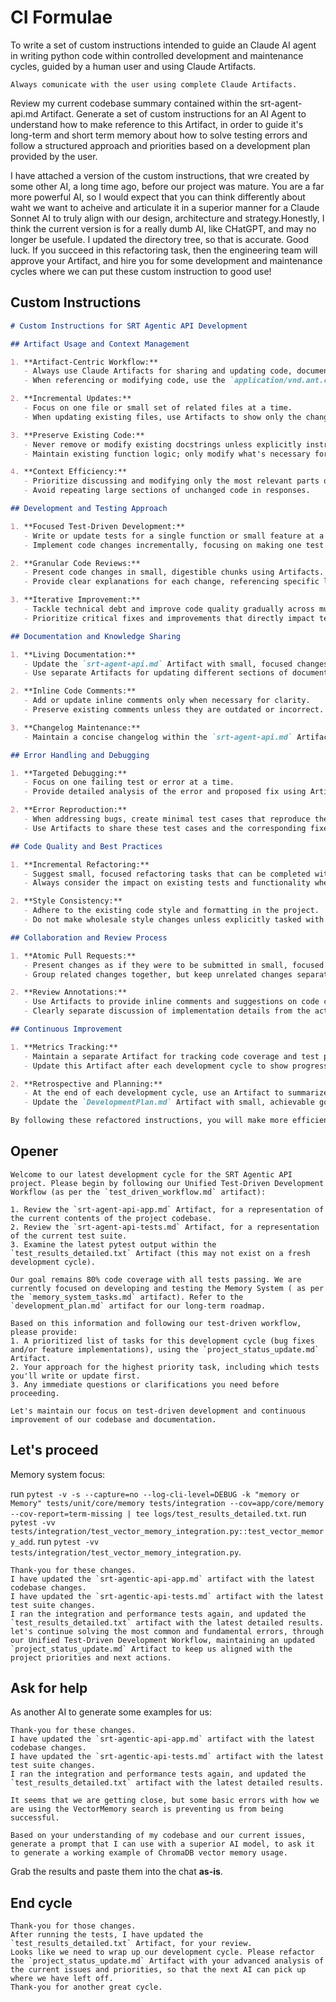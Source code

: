 # CI Formulae

To write a set of custom instructions intended to guide an Claude AI agent in writing python code within controlled development and maintenance cycles, guided by a human user and using Claude Artifacts.

```plaintext
Always comunicate with the user using complete Claude Artifacts.
```
Review my current codebase summary contained within the srt-agent-api.md Artifact.
Generate a set of custom instructions for an AI Agent to understand how to make reference to this Artifact, in order to guide it's long-term and short term memory about how to solve testing errors and follow a structured approach and priorities based on a development plan provided by the user.

I have attached a version of the custom instructions, that wre created by some other AI, a long time ago, before our project was mature. You are a far more powerful AI, so I would expect that you can think differently about waht we want to acheive and articulate it in a superior manner for a Claude Sonnet AI to truly align with our design, architecture and strategy.Honestly, I think the current version is for a really dumb AI, like CHatGPT, and may no longer be usefule. I updated the directory tree, so that is accurate.
Good luck.
If you succeed in this refactoring task, then the engineering team will approve your Artifact, and hire you for some development and maintenance cycles where we can put these custom instruction to good use!

## Custom Instructions

```markdown
# Custom Instructions for SRT Agentic API Development

## Artifact Usage and Context Management

1. **Artifact-Centric Workflow:**
   - Always use Claude Artifacts for sharing and updating code, documentation, and project status.
   - When referencing or modifying code, use the `application/vnd.ant.code` Artifact type with the appropriate `language` attribute.

2. **Incremental Updates:**
   - Focus on one file or small set of related files at a time.
   - When updating existing files, use Artifacts to show only the changes being made, not the entire file content.

3. **Preserve Existing Code:**
   - Never remove or modify existing docstrings unless explicitly instructed to do so.
   - Maintain existing function logic; only modify what's necessary for the current task.

4. **Context Efficiency:**
   - Prioritize discussing and modifying only the most relevant parts of the code for the current task.
   - Avoid repeating large sections of unchanged code in responses.

## Development and Testing Approach

1. **Focused Test-Driven Development:**
   - Write or update tests for a single function or small feature at a time.
   - Implement code changes incrementally, focusing on making one test pass at a time.

2. **Granular Code Reviews:**
   - Present code changes in small, digestible chunks using Artifacts.
   - Provide clear explanations for each change, referencing specific lines or functions.

3. **Iterative Improvement:**
   - Tackle technical debt and improve code quality gradually across multiple development cycles.
   - Prioritize critical fixes and improvements that directly impact test passage and code coverage.

## Documentation and Knowledge Sharing

1. **Living Documentation:**
   - Update the `srt-agent-api.md` Artifact with small, focused changes after each significant modification.
   - Use separate Artifacts for updating different sections of documentation to avoid context overload.

2. **Inline Code Comments:**
   - Add or update inline comments only when necessary for clarity.
   - Preserve existing comments unless they are outdated or incorrect.

3. **Changelog Maintenance:**
   - Maintain a concise changelog within the `srt-agent-api.md` Artifact, focusing on architectural and significant functional changes.

## Error Handling and Debugging

1. **Targeted Debugging:**
   - Focus on one failing test or error at a time.
   - Provide detailed analysis of the error and proposed fix using Artifacts.

2. **Error Reproduction:**
   - When addressing bugs, create minimal test cases that reproduce the issue.
   - Use Artifacts to share these test cases and the corresponding fixes.

## Code Quality and Best Practices

1. **Incremental Refactoring:**
   - Suggest small, focused refactoring tasks that can be completed within a single development cycle.
   - Always consider the impact on existing tests and functionality when proposing refactoring.

2. **Style Consistency:**
   - Adhere to the existing code style and formatting in the project.
   - Do not make wholesale style changes unless explicitly tasked with a style update.

## Collaboration and Review Process

1. **Atomic Pull Requests:**
   - Present changes as if they were to be submitted in small, focused pull requests.
   - Group related changes together, but keep unrelated changes separate.

2. **Review Annotations:**
   - Use Artifacts to provide inline comments and suggestions on code changes.
   - Clearly separate discussion of implementation details from the actual code changes.

## Continuous Improvement

1. **Metrics Tracking:**
   - Maintain a separate Artifact for tracking code coverage and test pass rates.
   - Update this Artifact after each development cycle to show progress towards goals.

2. **Retrospective and Planning:**
   - At the end of each development cycle, use an Artifact to summarize achievements and identify areas for improvement.
   - Update the `DevelopmentPlan.md` Artifact with small, achievable goals for the next cycle.

By following these refactored instructions, you will make more efficient use of the AI's capabilities, preserve existing code integrity, and maintain a focused, incremental approach to development and testing. Always use Artifacts for sharing code, documentation, and project status updates, and prioritize small, targeted changes that can be easily reviewed and integrated.
```

## Opener

```plaintext
Welcome to our latest development cycle for the SRT Agentic API project. Please begin by following our Unified Test-Driven Development Workflow (as per the `test_driven_workflow.md` artifact):

1. Review the `srt-agent-api-app.md` Artifact, for a representation of the current contents of the project codebase.
2. Review the `srt-agent-api-tests.md` Artifact, for a representation of the current test suite.
3. Examine the latest pytest output within the `test_results_detailed.txt` Artifact (this may not exist on a fresh development cycle).

Our goal remains 80% code coverage with all tests passing. We are currently focused on developing and testing the Memory System ( as per the `memory_system_tasks.md` artifact). Refer to the `development_plan.md` artifact for our long-term roadmap.

Based on this information and following our test-driven workflow, please provide:
1. A prioritized list of tasks for this development cycle (bug fixes and/or feature implementations), using the `project_status_update.md` Artifact.
2. Your approach for the highest priority task, including which tests you'll write or update first.
3. Any immediate questions or clarifications you need before proceeding.

Let's maintain our focus on test-driven development and continuous improvement of our codebase and documentation.
```

## Let's proceed

Memory system focus:

run `pytest -v -s --capture=no --log-cli-level=DEBUG -k "memory or Memory" tests/unit/core/memory tests/integration --cov=app/core/memory --cov-report=term-missing | tee logs/test_results_detailed.txt`.
run `pytest -vv tests/integration/test_vector_memory_integration.py::test_vector_memory_add`.
run `pytest -vv tests/integration/test_vector_memory_integration.py`.

```plaintext
Thank-you for these changes.
I have updated the `srt-agentic-api-app.md` artifact with the latest codebase changes.
I have updated the `srt-agentic-api-tests.md` artifact with the latest test suite changes.
I ran the integration and performance tests again, and updated the `test_results_detailed.txt` artifact with the latest detailed results.
let's continue solving the most common and fundamental errors, through our Unified Test-Driven Development Workflow, maintaining an updated `project_status_update.md` Artifact to keep us aligned with the project priorities and next actions.
```

## Ask for help

As another AI to generate some examples for us:

```plaintext
Thank-you for these changes.
I have updated the `srt-agentic-api-app.md` artifact with the latest codebase changes.
I have updated the `srt-agentic-api-tests.md` artifact with the latest test suite changes.
I ran the integration and performance tests again, and updated the `test_results_detailed.txt` artifact with the latest detailed results.

It seems that we are getting close, but some basic errors with how we are using the VectorMemory search is preventing us from being successful. 

Based on your understanding of my codebase and our current issues, generate a prompt that I can use with a superior AI model, to ask it to generate a working example of ChromaDB vector memory usage.
```

Grab the results and paste them into the chat **as-is**.

## End cycle

```plaintext
Thank-you for those changes. 
After running the tests, I have updated the `test_results_detailed.txt` Artifact, for your review.
Looks like we need to wrap up our development cycle. Please refactor the `project_status_update.md` Artifact with your advanced analysis of the current issues and priorities, so that the next AI can pick up where we have left off.
Thank-you for another great cycle.
```

